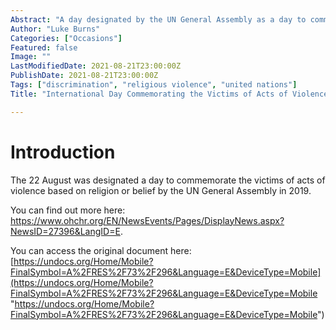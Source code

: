 ```yaml
---
Abstract: "A day designated by the UN General Assembly as a day to commemorate the victims of acts of violence based on religion or belief."
Author: "Luke Burns"
Categories: ["Occasions"]
Featured: false
Image: ""
LastModifiedDate: 2021-08-21T23:00:00Z
PublishDate: 2021-08-21T23:00:00Z
Tags: ["discrimination", "religious violence", "united nations"]
Title: "International Day Commemorating the Victims of Acts of Violence Based on Religion or Belief"

---
```

# Introduction

The 22 August was designated a day to commemorate the victims of acts of violence based on religion or belief by the UN General Assembly in 2019.

You can find out more here: https://www.ohchr.org/EN/NewsEvents/Pages/DisplayNews.aspx?NewsID=27396&LangID=E.

You can access the original document here: [https://undocs.org/Home/Mobile?FinalSymbol=A%2FRES%2F73%2F296&Language=E&DeviceType=Mobile](https://undocs.org/Home/Mobile?FinalSymbol=A%2FRES%2F73%2F296&Language=E&DeviceType=Mobile "https://undocs.org/Home/Mobile?FinalSymbol=A%2FRES%2F73%2F296&Language=E&DeviceType=Mobile")